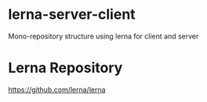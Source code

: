 # lerna-server-client
Mono-repository structure using lerna for client and server

# Lerna Repository
https://github.com/lerna/lerna
